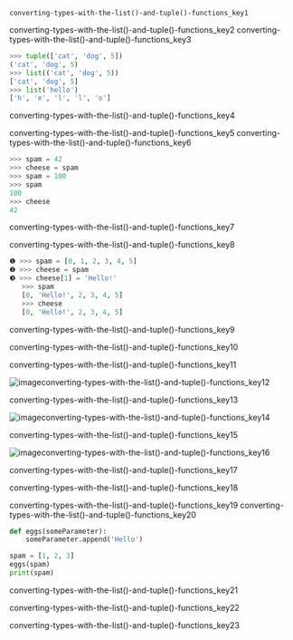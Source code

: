 ```ngMeta
converting-types-with-the-list()-and-tuple()-functions_key1
```

converting-types-with-the-list()-and-tuple()-functions_key2
converting-types-with-the-list()-and-tuple()-functions_key3


```python
>>> tuple(['cat', 'dog', 5])
('cat', 'dog', 5)
>>> list(('cat', 'dog', 5))
['cat', 'dog', 5]
>>> list('hello')
['h', 'e', 'l', 'l', 'o']
```
converting-types-with-the-list()-and-tuple()-functions_key4


converting-types-with-the-list()-and-tuple()-functions_key5
converting-types-with-the-list()-and-tuple()-functions_key6


```python
>>> spam = 42
>>> cheese = spam
>>> spam = 100
>>> spam
100
>>> cheese
42
```
converting-types-with-the-list()-and-tuple()-functions_key7


converting-types-with-the-list()-and-tuple()-functions_key8


```python
❶ >>> spam = [0, 1, 2, 3, 4, 5]
❷ >>> cheese = spam
❸ >>> cheese[1] = 'Hello!'
   >>> spam
   [0, 'Hello!', 2, 3, 4, 5]
   >>> cheese
   [0, 'Hello!', 2, 3, 4, 5]
```
converting-types-with-the-list()-and-tuple()-functions_key9


converting-types-with-the-list()-and-tuple()-functions_key10


converting-types-with-the-list()-and-tuple()-functions_key11


![image](assets/000081.jpg)converting-types-with-the-list()-and-tuple()-functions_key12


converting-types-with-the-list()-and-tuple()-functions_key13


![image](assets/000082.jpg)converting-types-with-the-list()-and-tuple()-functions_key14


converting-types-with-the-list()-and-tuple()-functions_key15


![image](assets/000071.jpg)converting-types-with-the-list()-and-tuple()-functions_key16


converting-types-with-the-list()-and-tuple()-functions_key17


converting-types-with-the-list()-and-tuple()-functions_key18


converting-types-with-the-list()-and-tuple()-functions_key19
converting-types-with-the-list()-and-tuple()-functions_key20


```python
def eggs(someParameter):
    someParameter.append('Hello')

spam = [1, 2, 3]
eggs(spam)
print(spam)
```
converting-types-with-the-list()-and-tuple()-functions_key21



converting-types-with-the-list()-and-tuple()-functions_key22


converting-types-with-the-list()-and-tuple()-functions_key23
